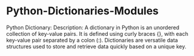 # Python-Dictionaries-Modules
Python Dictionary:  Description: A dictionary in Python is an unordered collection of key-value pairs. It is defined using curly braces {}, with each key-value pair separated by a colon (:). Dictionaries are versatile data structures used to store and retrieve data quickly based on a unique key.
